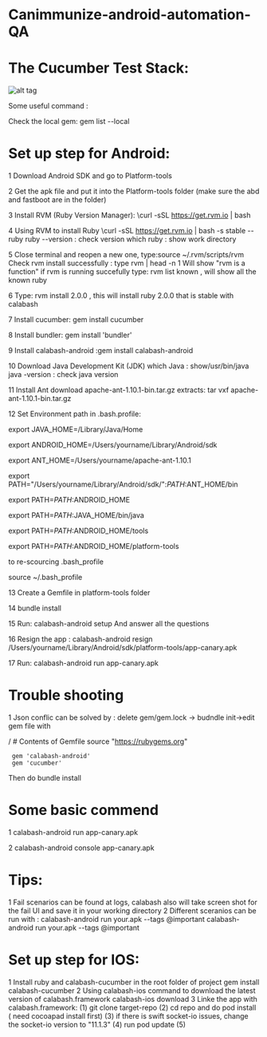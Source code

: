 # Canimmunize-android-automation-QA
# The Cucumber Test Stack:

![alt tag](https://github.com/loliiiiipop/setUpForAutomationTest/blob/master/autoTestProcess.png)

Some useful command :

Check the local gem: gem list --local


# Set up step for Android:

1 Download Android SDK and go to Platform-tools

2 Get the apk file and put it into the Platform-tools folder (make sure the abd and fastboot are in the folder)

3 Install RVM (Ruby Version Manager): \curl -sSL https://get.rvm.io | bash 

4 Using RVM to install Ruby \curl -sSL https://get.rvm.io | bash -s stable --ruby
  ruby --version   : check version
  which ruby : show work directory 

5 Close terminal and reopen a new one, type:source ~/.rvm/scripts/rvm
  Check rvm install successfully : type rvm | head -n 1
  Will show "rvm is a function" if rvm is running succefully
  type: rvm list known , will show all the known ruby
  
6  Type: rvm install 2.0.0 , this will install ruby 2.0.0 that is stable with calabash

7 Install cucumber: gem install cucumber

8 Install bundler: gem install 'bundler'

9 Install calabash-android :gem install calabash-android

10 Download Java Development Kit (JDK)
   which Java : show/usr/bin/java
   java -version : check java version

11 Install Ant
  download apache-ant-1.10.1-bin.tar.gz
  extracts: tar vxf apache-ant-1.10.1-bin.tar.gz
  
12 Set Environment path in .bash.profile:

export JAVA_HOME=/Library/Java/Home

export ANDROID_HOME=/Users/yourname/Library/Android/sdk

export ANT_HOME=/Users/yourname/apache-ant-1.10.1

export PATH="/Users/yourname/Library/Android/sdk/":$PATH:$ANT_HOME/bin

export PATH=$PATH:$ANDROID_HOME

export PATH=$PATH:$JAVA_HOME/bin/java

export PATH=$PATH:$ANDROID_HOME/tools

export PATH=$PATH:$ANDROID_HOME/platform-tools

 to re-scourcing .bash_profile
 
  source ~/.bash_profile
  
 13 Create a Gemfile in platform-tools folder
 
 14 bundle install
 
 15 Run: calabash-android setup 
    And answer all the questions
    
 16 Resign the app :
       calabash-android resign /Users/yourname/Library/Android/sdk/platform-tools/app-canary.apk
       
 17 Run: calabash-android run app-canary.apk
 
 

# Trouble shooting 

1 Json conflic can be solved by : delete gem/gem.lock -> budndle init->edit gem file with 

  / # Contents of Gemfile
    source "https://rubygems.org"

     gem 'calabash-android'
     gem 'cucumber'

Then do bundle install

# Some basic commend

1  calabash-android run app-canary.apk

2  calabash-android console app-canary.apk


# Tips:

1 Fail scenarios can be found at logs, calabash also will take screen shot for the fail UI and save it in your working directory
2 Different sceranios can be run with :
calabash-android run your.apk --tags @important
calabash-android run your.apk  --tags @important   

# Set up step for IOS:
1 Install ruby and calabash-cucumber in the root folder of project
    gem install calabash-cucumber
2 Using calabash-ios command to download the latest version of calabash.framework
    calabash-ios download
3 Linke the app with calabash.framework:
    (1) git clone target-repo
    (2) cd repo and do pod install ( need cocoapad install first)
    (3) if there is swift socket-io issues, change the socket-io version to "11.1.3"
    (4) run pod update
    (5)


